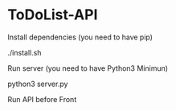 # ToDoList-API

Install dependencies (you need to have pip)

./install.sh

Run server (you need to have Python3 Minimun)

python3 server.py


Run API before Front
